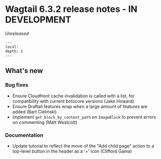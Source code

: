 # Wagtail 6.3.2 release notes - IN DEVELOPMENT

_Unreleased_

```{contents}
---
local:
depth: 1
---
```

## What's new


### Bug fixes

 * Ensure Cloudfront cache invalidation is called with a list, for compatibility with current botocore versions (Jake Howard)
 * Ensure Draftail features wrap when a large amount of features are added (Bart Cieliński)
 * Implement `get_block_by_content_path` on `ImageBlock` to prevent errors on commenting (Matt Westcott)

### Documentation

 * Update tutorial to reflect the move of the "Add child page" action to a top-level button in the header as a '+' icon (Clifford Gama)
